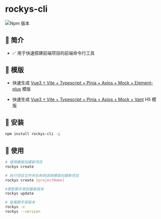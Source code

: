 # rockys-cli

![Npm 版本](https://img.shields.io/badge/rockys-cli_v0.2.0-green)

## 📖 简介

- ✅ 用于快速搭建前端项目的前端命令行工具

## 📕 模版

- 快速生成 [Vue3 + Vite + Typescript + Pinia + Axios + Mock + Element-plus](https://gitee.com/sun-kelin/vue-infrastructure) 模版

- 快速生成 [Vue3 + Vite + Typescript + Pinia + Axios + Mock + Vant](https://gitee.com/sun-kelin/vue-infrastructure) H5 模版

## 🎁 安装

```bash
npm install rockys-cli -g
```

## 🚴 使用

```bash
# 使用模版创建新项目
rockys create

# 执行项目文件夹名称病选择模版创建新项目
rockys create [projectName]

#更新脚手架到最新版本
rockys update

# 查看脚手架版本
rockys -v
rockys --version
```
